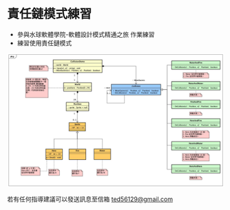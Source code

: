 # 責任鏈模式練習
 - 參與水球軟體學院-軟體設計模式精通之旅 作業練習
 - 練習使用責任鏈模式
 
 ![UML](https://github.com/s46129/CollisionCheck/blob/master/UML.jpg)

若有任何指導建議可以發送訊息至信箱
ted56129@gmail.com
